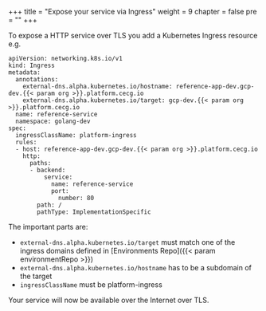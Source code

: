 +++
title = "Expose your service via Ingress"
weight = 9
chapter = false
pre = ""
+++

To expose a HTTP service over TLS you add a Kubernetes Ingress resource e.g.

```
apiVersion: networking.k8s.io/v1
kind: Ingress
metadata:
  annotations:
    external-dns.alpha.kubernetes.io/hostname: reference-app-dev.gcp-dev.{{< param org >}}.platform.cecg.io
    external-dns.alpha.kubernetes.io/target: gcp-dev.{{< param org >}}.platform.cecg.io
  name: reference-service
  namespace: golang-dev
spec:
  ingressClassName: platform-ingress
  rules:
  - host: reference-app-dev.gcp-dev.{{< param org >}}.platform.cecg.io
    http:
      paths:
      - backend:
          service:
            name: reference-service
            port:
              number: 80
        path: /
        pathType: ImplementationSpecific
```

The important parts are:

* `external-dns.alpha.kubernetes.io/target` must match one of the ingress domains defined in [Environments Repo]({{< param environmentRepo >}})
* `external-dns.alpha.kubernetes.io/hostname` has to be a subdomain of the target
* `ingressClassName` must be platform-ingress 

Your service will now be available over the Internet over TLS.